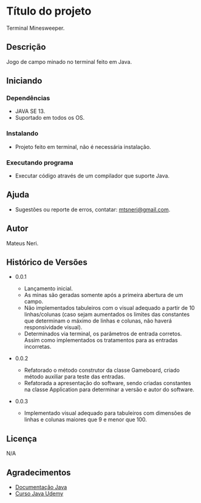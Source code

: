 # Título do projeto

Terminal Minesweeper.

## Descrição

Jogo de campo minado no terminal feito em Java.

## Iniciando

### Dependências

* JAVA SE 13.
* Suportado em todos os OS.

### Instalando

* Projeto feito em terminal, não é necessária instalação.

### Executando programa

* Executar código através de um compilador que suporte Java.

## Ajuda

* Sugestões ou reporte de erros, contatar: mtsneri@gmail.com.

## Autor

Mateus Neri.

## Histórico de Versões

* 0.0.1
	* Lançamento inicial.
	* As minas são geradas somente após a primeira abertura de um campo.
	* Não implementados tabuleiros com o visual adequado a partir de 10 linhas/colunas (caso sejam aumentados os limites das constantes que determinam o máximo de linhas e colunas, não haverá responsividade visual).
	* Determinados via terminal, os parâmetros de entrada corretos. Assim como implementados os tratamentos para as entradas incorretas.

* 0.0.2
	* Refatorado o método construtor da classe Gameboard, criado método auxiliar para teste das entradas. 
	* Refatorada a apresentação do software, sendo criadas constantes na classe Application para determinar a versão e autor do software.

* 0.0.3
	* Implementado visual adequado para tabuleiros com dimensões de linhas e colunas maiores que 9 e menor que 100.

## Licença

N/A

## Agradecimentos

* [Documentação Java](https://docs.oracle.com/en/java/)
* [Curso Java Udemy](https://www.udemy.com/course/fundamentos-de-programacao-com-java/)